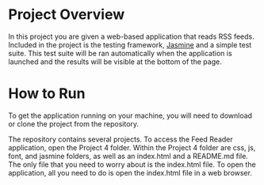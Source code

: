 # Project Overview

In this project you are given a web-based application that reads RSS feeds. Included in the project is the testing framework, [Jasmine](http://jasmine.github.io/) and a simple test suite. This test suite will be ran automatically when the application is launched and the results will be visible at the bottom of the page.

# How to Run

To get the application running on your machine, you will need to download or clone the project from the repository.

The repository contains several projects. To access the Feed Reader application, open the Project 4 folder. Within the Project 4 folder are css, js, font, and jasmine folders, as well as an index.html and a README.md file. The only file that you need to worry about is the index.html file. To open the application, all you need to do is open the index.html file in a web browser.